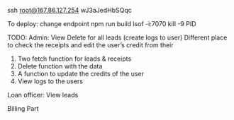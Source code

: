 ssh root@167.86.127.254
wJ3aJedHbSQqc

To deploy:
change endpoint 
npm run build
lsof -i:7070
kill -9 PID

TODO:
Admin: View Delete for all leads (create logs to user)
        Different place to check the receipts and edit the user’s credit from their 

1) Two fetch function for leads & receipts
2) Delete function with the data
3) A function to update the credits of the user
4) View logs to the users


Loan officer: View leads 

Billing Part